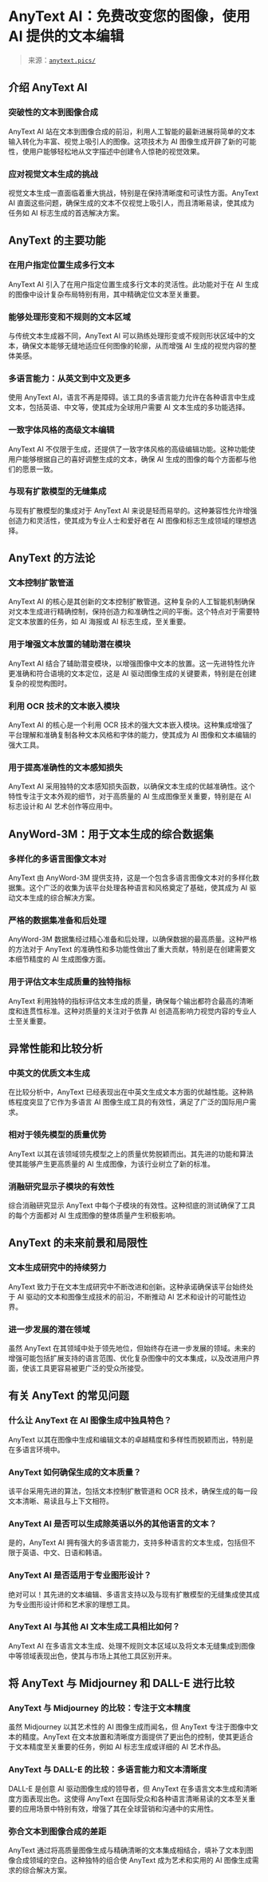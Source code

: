 <!--yml

类别：未分类

日期：2024-05-27 14:37:10

-->

# AnyText AI：免费改变您的图像，使用 AI 提供的文本编辑

> 来源：[`anytext.pics/`](https://anytext.pics/)

## 介绍 AnyText AI

### 突破性的文本到图像合成

AnyText AI 站在文本到图像合成的前沿，利用人工智能的最新进展将简单的文本输入转化为丰富、视觉上吸引人的图像。这项技术为 AI 图像生成开辟了新的可能性，使用户能够轻松地从文字描述中创建令人惊艳的视觉效果。

### 应对视觉文本生成的挑战

视觉文本生成一直面临着重大挑战，特别是在保持清晰度和可读性方面。AnyText AI 直面这些问题，确保生成的文本不仅视觉上吸引人，而且清晰易读，使其成为任务如 AI 标志生成的首选解决方案。

## AnyText 的主要功能

### 在用户指定位置生成多行文本

AnyText AI 引入了在用户指定位置生成多行文本的灵活性。此功能对于在 AI 生成的图像中设计复杂布局特别有用，其中精确定位文本至关重要。

### 能够处理形变和不规则的文本区域

与传统文本生成器不同，AnyText AI 可以熟练处理形变或不规则形状区域中的文本，确保文本能够无缝地适应任何图像的轮廓，从而增强 AI 生成的视觉内容的整体美感。

### 多语言能力：从英文到中文及更多

使用 AnyText AI，语言不再是障碍。该工具的多语言能力允许在各种语言中生成文本，包括英语、中文等，使其成为全球用户需要 AI 文本生成的多功能选择。

### 一致字体风格的高级文本编辑

AnyText AI 不仅限于生成，还提供了一致字体风格的高级编辑功能。这种功能使用户能够根据自己的喜好调整生成的文本，确保 AI 生成的图像的每个方面都与他们的愿景一致。

### 与现有扩散模型的无缝集成

与现有扩散模型的集成对于 AnyText AI 来说是轻而易举的。这种兼容性允许增强创造力和灵活性，使其成为专业人士和爱好者在 AI 图像和标志生成领域的理想选择。

## AnyText 的方法论

### 文本控制扩散管道

AnyText AI 的核心是其创新的文本控制扩散管道。这种复杂的人工智能机制确保对文本生成进行精确控制，保持创造力和准确性之间的平衡。这个特点对于需要特定文本放置的任务，如 AI 海报或 AI 标志生成，至关重要。

### 用于增强文本放置的辅助潜在模块

AnyText AI 结合了辅助潜变模块，以增强图像中文本的放置。这一先进特性允许更准确和符合语境的文本定位，这是 AI 驱动图像生成的关键要素，特别是在创建复杂的视觉构图时。

### 利用 OCR 技术的文本嵌入模块

AnyText AI 的核心是一个利用 OCR 技术的强大文本嵌入模块。这种集成增强了平台理解和准确复制各种文本风格和字体的能力，使其成为 AI 图像和文本编辑的强大工具。

### 用于提高准确性的文本感知损失

AnyText AI 采用独特的文本感知损失函数，以确保文本生成的优越准确性。这个特性专注于文本外观的细节，对于高质量的 AI 生成图像至关重要，特别是在 AI 标志设计和 AI 艺术创作等应用中。

## AnyWord-3M：用于文本生成的综合数据集

### 多样化的多语言图像文本对

AnyText 由 AnyWord-3M 提供支持，这是一个包含多语言图像文本对的多样化数据集。这个广泛的收集为该平台处理各种语言和风格奠定了基础，使其成为 AI 驱动文本生成的综合解决方案。

### 严格的数据集准备和后处理

AnyWord-3M 数据集经过精心准备和后处理，以确保数据的最高质量。这种严格的方法对于 AnyText 的准确性和多功能性做出了重大贡献，特别是在创建需要文本细节精度的 AI 生成图像方面。

### 用于评估文本生成质量的独特指标

AnyText 利用独特的指标评估文本生成的质量，确保每个输出都符合最高的清晰度和连贯性标准。这种对质量的关注对于依靠 AI 创造高影响力视觉内容的专业人士至关重要。

## 异常性能和比较分析

### 中英文的优质文本生成

在比较分析中，AnyText 已经表现出在中英文生成文本方面的优越性能。这种熟练程度突显了它作为多语言 AI 图像生成工具的有效性，满足了广泛的国际用户需求。

### 相对于领先模型的质量优势

AnyText 以其在该领域领先模型之上的质量优势脱颖而出。其先进的功能和算法使其能够产生更高质量的 AI 生成图像，为该行业树立了新的标准。

### 消融研究显示子模块的有效性

综合消融研究显示 AnyText 中每个子模块的有效性。这种彻底的测试确保了工具的每个方面都对 AI 生成图像的整体质量产生积极影响。

## AnyText 的未来前景和局限性

### 文本生成研究中的持续努力

AnyText 致力于在文本生成研究中不断改进和创新。这种承诺确保该平台始终处于 AI 驱动的文本和图像生成技术的前沿，不断推动 AI 艺术和设计的可能性边界。

### 进一步发展的潜在领域

虽然 AnyText 在其领域中处于领先地位，但始终存在进一步发展的领域。未来的增强可能包括扩展支持的语言范围、优化复杂图像中的文本集成，以及改进用户界面，使该工具更容易被更广泛的受众所接受。

## 有关 AnyText 的常见问题

### 什么让 AnyText 在 AI 图像生成中独具特色？

AnyText 以其在图像中生成和编辑文本的卓越精度和多样性而脱颖而出，特别是在多语言环境中。

### AnyText 如何确保生成的文本质量？

该平台采用先进的算法，包括文本控制扩散管道和 OCR 技术，确保生成的每一段文本清晰、易读且与上下文相符。

### AnyText AI 是否可以生成除英语以外的其他语言的文本？

是的，AnyText AI 拥有强大的多语言能力，支持多种语言的文本生成，包括但不限于英语、中文、日语和韩语。

### AnyText AI 是否适用于专业图形设计？

绝对可以！其先进的文本编辑、多语言支持以及与现有扩散模型的无缝集成使其成为专业图形设计师和艺术家的理想工具。

### AnyText AI 与其他 AI 文本生成工具相比如何？

AnyText AI 在多语言文本生成、处理不规则文本区域以及将文本无缝集成到图像中等领域表现出色，使其与市场上其他工具区别开来。

## 将 AnyText 与 Midjourney 和 DALL-E 进行比较

### AnyText 与 Midjourney 的比较：专注于文本精度

虽然 Midjourney 以其艺术性的 AI 图像生成而闻名，但 AnyText 专注于图像中文本的精度。AnyText 在文本放置和清晰度方面提供了更出色的控制，使其更适合于文本精度至关重要的任务，例如 AI 标志生成或详细的 AI 艺术作品。

### AnyText 与 DALL-E 的比较：多语言能力和文本清晰度

DALL-E 是创意 AI 驱动图像生成的领导者，但 AnyText 在多语言文本生成和清晰度方面表现出色。这使得 AnyText 在国际受众和各种语言清晰易读的文本至关重要的应用场景中特别有效，增强了其在全球营销和沟通中的实用性。

### 弥合文本到图像合成的差距

AnyText 通过将高质量图像生成与精确清晰的文本集成相结合，填补了文本到图像合成领域的空白。这种独特的组合使 AnyText 成为艺术和实用的 AI 图像生成需求的综合解决方案。
